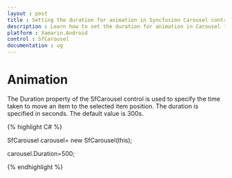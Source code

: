 ```yaml
---
layout : post
title : Setting the duration for animation in Syncfusion Carousel control in Xamarin.Android
description : Learn how to set the duration for animation in Carousel for Xamarin.Android
platform : Xamarin.Android
control : SfCarousel
documentation : ug
---
```


# Animation

The Duration property of the SfCarousel control is used to specify the time taken to move an item to the selected item position. The duration is specified in seconds. The default value is 300s.

{% highlight C# %}

SfCarousel carousel= new SfCarousel(this);

carousel.Duration=500;

{% endhighlight %}
